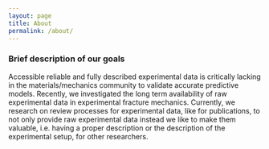 ```yaml
---
layout: page
title: About
permalink: /about/
---
```


### Brief description of our goals

Accessible reliable and fully described experimental data is critically lacking in the materials/mechanics community to validate accurate predictive models. Recently, we investigated the long term availability of raw experimental data in experimental fracture mechanics. Currently, we research on review processes for experimental data, like for publications, to not only provide raw experimental data instead we like to make them valuable, i.e. having a proper description or the description of the experimental setup, for other researchers.




